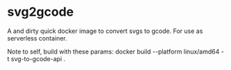 # svg2gcode

A and dirty quick docker image to convert svgs to gcode. For use as serverless container.

Note to self, build with these params:
docker build --platform linux/amd64 -t svg-to-gcode-api .
